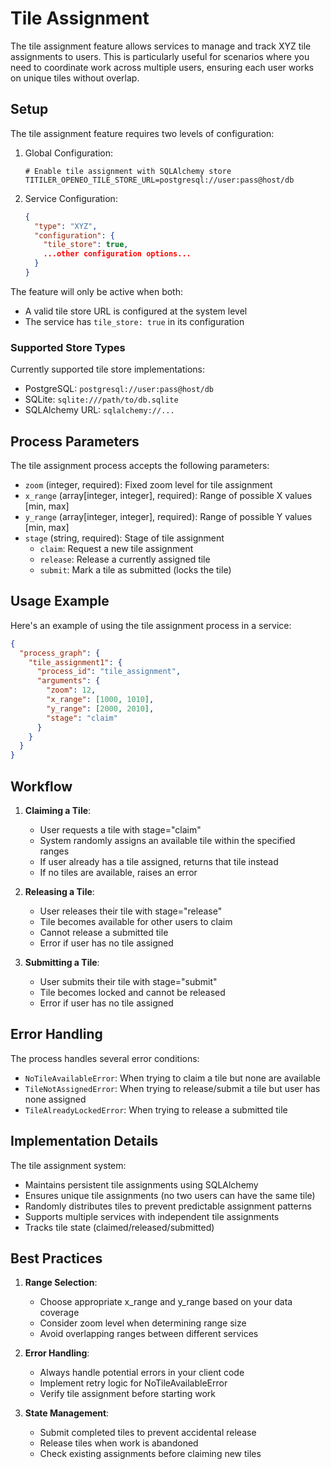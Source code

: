 # Tile Assignment

The tile assignment feature allows services to manage and track XYZ tile assignments to users. This is particularly useful for scenarios where you need to coordinate work across multiple users, ensuring each user works on unique tiles without overlap.

## Setup

The tile assignment feature requires two levels of configuration:

1. Global Configuration:
   ```env
   # Enable tile assignment with SQLAlchemy store
   TITILER_OPENEO_TILE_STORE_URL=postgresql://user:pass@host/db
   ```

2. Service Configuration:
   ```json
   {
     "type": "XYZ",
     "configuration": {
       "tile_store": true,
       ...other configuration options...
     }
   }
   ```

The feature will only be active when both:
- A valid tile store URL is configured at the system level
- The service has `tile_store: true` in its configuration

### Supported Store Types
Currently supported tile store implementations:
- PostgreSQL: `postgresql://user:pass@host/db`
- SQLite: `sqlite:///path/to/db.sqlite`
- SQLAlchemy URL: `sqlalchemy://...`

## Process Parameters

The tile assignment process accepts the following parameters:

- `zoom` (integer, required): Fixed zoom level for tile assignment
- `x_range` (array[integer, integer], required): Range of possible X values [min, max]
- `y_range` (array[integer, integer], required): Range of possible Y values [min, max]
- `stage` (string, required): Stage of tile assignment
  - `claim`: Request a new tile assignment
  - `release`: Release a currently assigned tile
  - `submit`: Mark a tile as submitted (locks the tile)

## Usage Example

Here's an example of using the tile assignment process in a service:

```json
{
  "process_graph": {
    "tile_assignment1": {
      "process_id": "tile_assignment",
      "arguments": {
        "zoom": 12,
        "x_range": [1000, 1010],
        "y_range": [2000, 2010],
        "stage": "claim"
      }
    }
  }
}
```

## Workflow

1. **Claiming a Tile**:
   - User requests a tile with stage="claim"
   - System randomly assigns an available tile within the specified ranges
   - If user already has a tile assigned, returns that tile instead
   - If no tiles are available, raises an error

2. **Releasing a Tile**:
   - User releases their tile with stage="release"
   - Tile becomes available for other users to claim
   - Cannot release a submitted tile
   - Error if user has no tile assigned

3. **Submitting a Tile**:
   - User submits their tile with stage="submit"
   - Tile becomes locked and cannot be released
   - Error if user has no tile assigned

## Error Handling

The process handles several error conditions:

- `NoTileAvailableError`: When trying to claim a tile but none are available
- `TileNotAssignedError`: When trying to release/submit a tile but user has none assigned
- `TileAlreadyLockedError`: When trying to release a submitted tile

## Implementation Details

The tile assignment system:
- Maintains persistent tile assignments using SQLAlchemy
- Ensures unique tile assignments (no two users can have the same tile)
- Randomly distributes tiles to prevent predictable assignment patterns
- Supports multiple services with independent tile assignments
- Tracks tile state (claimed/released/submitted)

## Best Practices

1. **Range Selection**:
   - Choose appropriate x_range and y_range based on your data coverage
   - Consider zoom level when determining range size
   - Avoid overlapping ranges between different services

2. **Error Handling**:
   - Always handle potential errors in your client code
   - Implement retry logic for NoTileAvailableError
   - Verify tile assignment before starting work

3. **State Management**:
   - Submit completed tiles to prevent accidental release
   - Release tiles when work is abandoned
   - Check existing assignments before claiming new tiles
